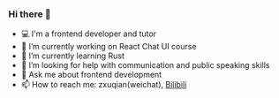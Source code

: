 ### Hi there 👋

<!--
**zxuqian/zxuqian** is a ✨ _special_ ✨ repository because its `README.md` (this file) appears on your GitHub profile.

Here are some ideas to get you started:

- 🔭 I’m currently working on ...
- 🌱 I’m currently learning ...
- 👯 I’m looking to collaborate on ...
- 🤔 I’m looking for help with ...
- 💬 Ask me about ...
- 📫 How to reach me: ...
- 😄 Pronouns: ...
- ⚡ Fun fact: ...
-->

- 💻 I'm a frontend developer and tutor
- 🔭 I’m currently working on React Chat UI course
- 🌱 I’m currently learning Rust
- 🤔 I’m looking for help with communication and public speaking skills
- 💬 Ask me about frontend development
- 📫 How to reach me: zxuqian(weichat), [Bilibili](https://space.bilibili.com/302954484)
